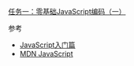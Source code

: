 [任务一：零基础JavaScript编码（一）](http://ife.baidu.com/course/detail/id/93)  

参考  

- [JavaScript入门篇](http://www.imooc.com/view/36)
- [MDN JavaScript](https://developer.mozilla.org/zh-CN/docs/Web/JavaScript)
